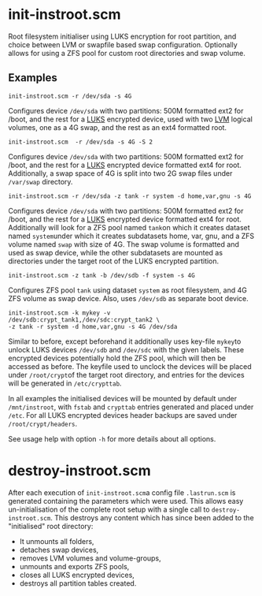 # init-instroot.scm

Root filesystem initialiser using LUKS encryption for root partition, and choice between LVM or swapfile based swap configuration. Optionally allows for using a ZFS pool for custom root directories and swap volume.

## Examples

    init-instroot.scm -r /dev/sda -s 4G

Configures device `/dev/sda` with two partitions: 500M formatted ext2 for /boot, and the rest for a [LUKS](https://en.wikipedia.org/wiki/Linux_Unified_Key_Setup) encrypted device, used with two [LVM](https://en.wikipedia.org/wiki/Logical_volume_management) logical volumes, one as a 4G swap, and the rest as an ext4 formatted root.

    init-instroot.scm  -r /dev/sda -s 4G -S 2

Configures device `/dev/sda` with two partitions: 500M formatted ext2 for /boot, and the rest for a [LUKS](https://en.wikipedia.org/wiki/Linux_Unified_Key_Setup) encrypted device formatted ext4 for root. Additionally, a swap space of 4G is split into two 2G swap files under `/var/swap` directory.

    init-instroot.scm -r /dev/sda -z tank -r system -d home,var,gnu -s 4G

Configures device `/dev/sda` with two partitions: 500M formatted ext2 for /boot, and the rest for a [LUKS](https://en.wikipedia.org/wiki/Linux_Unified_Key_Setup) encrypted device formatted ext4 for root. Additionally will look for a ZFS pool named `tank`on which it creates dataset named `system`under which it creates subdatasets home, var, gnu, and a ZFS volume named `swap` with size of 4G. The swap volume is formatted and used as swap device, while the other subdatasets are mounted as directories under the target root of the LUKS encrypted partition. 

    init-instroot.scm -z tank -b /dev/sdb -f system -s 4G

Configures ZFS pool `tank` using dataset `system` as root filesystem, and 4G ZFS volume as swap device. Also, uses `/dev/sdb` as separate boot device.

    init-instroot.scm -k mykey -v /dev/sdb:crypt_tank1,/dev/sdc:crypt_tank2 \
    -z tank -r system -d home,var,gnu -s 4G /dev/sda

Similar to before, except beforehand it additionally uses key-file `mykey`to unlock LUKS devices `/dev/sdb` and `/dev/sdc` with the given labels. These encrypted devices potentially hold the ZFS pool, which will then be accessed as before. The keyfile used to unclock the devices will be placed under `/root/crypt`of the target root directory, and entries for the devices will be generated in `/etc/crypttab`.

In all examples the initialised devices will be mounted by default under `/mnt/instroot`, with `fstab` and `crypttab` entries generated and placed under `/etc`. For all LUKS encrypted devices header backups are saved under `/root/crypt/headers`.

See usage help with option `-h` for more details about all options.

# destroy-instroot.scm

After each execution of `init-instroot.scm`a config file `.lastrun.scm` is generated containing the parameters which were used. This allows easy un-initialisation of the complete root setup with a single call to `destroy-instroot.scm`. This destroys any content which has since been added to the "initialised" root directory:
  * It unmounts all folders,
  * detaches swap devices,
  * removes LVM volumes and volume-groups,
  * unmounts and exports ZFS pools,
  * closes all LUKS encrypted devices,
  * destroys all partition tables created.
